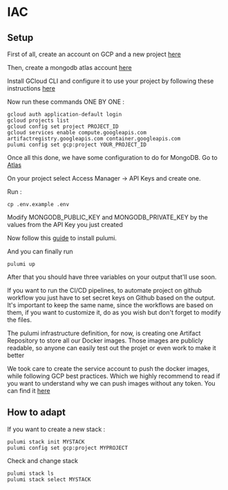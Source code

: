 # IAC

## Setup


First of all, create an account on GCP and a new project [here](https://cloud.google.com)

Then, create a mongodb atlas account [here](https://www.mongodb.com/cloud/atlas/register)

Install GCloud CLI and configure it to use your project by following these instructions [here](https://cloud.google.com/sdk/docs/install)

Now run these commands ONE BY ONE : 

```
gcloud auth application-default login
gcloud projects list
gcloud config set project PROJECT_ID
gcloud services enable compute.googleapis.com artifactregistry.googleapis.com container.googleapis.com
pulumi config set gcp:project YOUR_PROJECT_ID
```

Once all this done, we have some configuration to do for MongoDB. 
Go to [Atlas](https://cloud.mongodb.com)

On your project select Access Manager -> API Keys and create one.

Run :
```
cp .env.example .env
```

Modify MONGODB_PUBLIC_KEY and MONGODB_PRIVATE_KEY by the values from the API Key you just created

Now follow this [guide](https://www.pulumi.com/docs/install/) to install pulumi.

And you can finally run 
```
pulumi up
```

After that you should have three variables on your output that'll use soon.

If you want to run the CI/CD pipelines, to automate project on github workflow you just have to set secret keys on Github based on the output. It's important to keep the same name, since the workflows are based on them, if you want to customize it, do as you wish but don't forget to modify the files.

The pulumi infrastructure definition, for now, is creating one Artifact Repository to store all our Docker images.
Those images are publicly readable, so anyone can easily test out the projet or even work to make it better

We took care to create the service account to push the docker images, while following GCP best practices. Which we highly recommend to read if you want to understand why we can push images without any token. You can find it [here](https://cloud.google.com/kubernetes-engine/docs/how-to/workload-identity?hl=fr)


## How to adapt

If you want to create a new stack :

```
pulumi stack init MYSTACK
pulumi config set gcp:project MYPROJECT
```

Check and change stack
```
pulumi stack ls
pulumi stack select MYSTACK
```